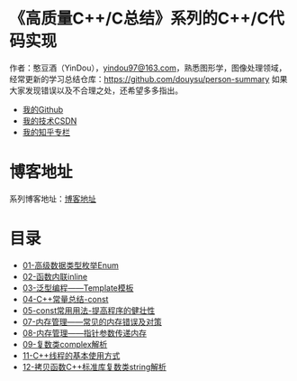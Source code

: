 # 《高质量C++/C总结》系列的C++/C代码实现

作者：憨豆酒（YinDou），yindou97@163.com，熟悉图形学，图像处理领域，经常更新的学习总结仓库：<https://github.com/douysu/person-summary> 如果大家发现错误以及不合理之处，还希望多多指出。

- [我的Github](https://github.com/douysu)
- [我的技术CSDN](https://blog.csdn.net/ModestBean)
- [我的知乎专栏](https://zhuanlan.zhihu.com/c_1218472587279433728)

# 博客地址

系列博客地址：[博客地址](https://blog.csdn.net/modestbean/category_7427434.html)

# 目录

 - [01-高级数据类型枚举Enum](./01_enum)
 - [02-函数内联inline](./02_inline)
 - [03-泛型编程——Template模板](./03_template)
 - [04-C++常量总结-const](./04_Constant)
 - [05-const常用用法-提高程序的健壮性](./05_const)
 - [07-内存管理——常见的内存错误及对策](./07_memory_error)
 - [08-内存管理——指针参数传递内存](./08_memory_point)
 - [09-复数类complex解析](./09_complex)
 - [11-C++线程的基本使用方式](./11_Thread)
 - [12-拷贝函数C++标准库复数类string解析](./12_string)
 



